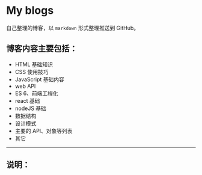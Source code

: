 # My blogs
自己整理的博客，以 `markdown` 形式整理推送到 GitHub。

## 博客内容主要包括：

+ HTML 基础知识
+ CSS 使用技巧
+ JavaScript 基础内容
+ web API
+ ES 6、前端工程化
+ react 基础
+ nodeJS 基础
+ 数据结构
+ 设计模式
+ 主要的 API、对象等列表
+ 其它
--------
## 说明：
